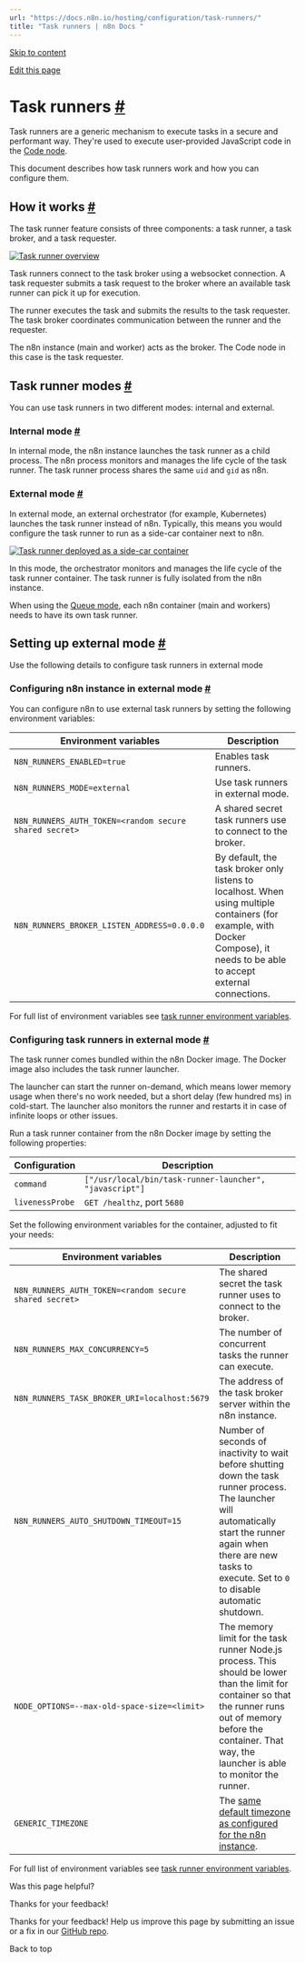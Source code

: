 ```yaml
---
url: "https://docs.n8n.io/hosting/configuration/task-runners/"
title: "Task runners | n8n Docs "
---
```


[Skip to content](https://docs.n8n.io/hosting/configuration/task-runners/#task-runners)

[Edit this page](https://github.com/n8n-io/n8n-docs/edit/main/docs/hosting/configuration/task-runners.md "Edit this page")

# Task runners [\#](https://docs.n8n.io/hosting/configuration/task-runners/\#task-runners "Permanent link")

Task runners are a generic mechanism to execute tasks in a secure and performant way. They're used to execute user-provided JavaScript code in the [Code node](https://docs.n8n.io/integrations/builtin/core-nodes/n8n-nodes-base.code/).

This document describes how task runners work and how you can configure them.

## How it works [\#](https://docs.n8n.io/hosting/configuration/task-runners/\#how-it-works "Permanent link")

The task runner feature consists of three components: a task runner, a task broker, and a task requester.

[![Task runner overview](https://docs.n8n.io/_images/hosting/configuration/task-runner-concept.png)](https://docs.n8n.io/_images/hosting/configuration/task-runner-concept.png)

Task runners connect to the task broker using a websocket connection. A task requester submits a task request to the broker where an available task runner can pick it up for execution.

The runner executes the task and submits the results to the task requester. The task broker coordinates communication between the runner and the requester.

The n8n instance (main and worker) acts as the broker. The Code node in this case is the task requester.

## Task runner modes [\#](https://docs.n8n.io/hosting/configuration/task-runners/\#task-runner-modes "Permanent link")

You can use task runners in two different modes: internal and external.

### Internal mode [\#](https://docs.n8n.io/hosting/configuration/task-runners/\#internal-mode "Permanent link")

In internal mode, the n8n instance launches the task runner as a child process. The n8n process monitors and manages the life cycle of the task runner. The task runner process shares the same `uid` and `gid` as n8n.

### External mode [\#](https://docs.n8n.io/hosting/configuration/task-runners/\#external-mode "Permanent link")

In external mode, an external orchestrator (for example, Kubernetes) launches the task runner instead of n8n. Typically, this means you would configure the task runner to run as a side-car container next to n8n.

[![Task runner deployed as a side-car container](https://docs.n8n.io/_images/hosting/configuration/task-runner-external-mode.png)](https://docs.n8n.io/_images/hosting/configuration/task-runner-external-mode.png)

In this mode, the orchestrator monitors and manages the life cycle of the task runner container. The task runner is fully isolated from the n8n instance.

When using the [Queue mode](https://docs.n8n.io/hosting/scaling/queue-mode/), each n8n container (main and workers) needs to have its own task runner.

## Setting up external mode [\#](https://docs.n8n.io/hosting/configuration/task-runners/\#setting-up-external-mode "Permanent link")

Use the following details to configure task runners in external mode

### Configuring n8n instance in external mode [\#](https://docs.n8n.io/hosting/configuration/task-runners/\#configuring-n8n-instance-in-external-mode "Permanent link")

You can configure n8n to use external task runners by setting the following environment variables:

| Environment variables | Description |
| --- | --- |
| `N8N_RUNNERS_ENABLED=true` | Enables task runners. |
| `N8N_RUNNERS_MODE=external` | Use task runners in external mode. |
| `N8N_RUNNERS_AUTH_TOKEN=<random secure shared secret>` | A shared secret task runners use to connect to the broker. |
| `N8N_RUNNERS_BROKER_LISTEN_ADDRESS=0.0.0.0` | By default, the task broker only listens to localhost. When using multiple containers (for example, with Docker Compose), it needs to be able to accept external connections. |

For full list of environment variables see [task runner environment variables](https://docs.n8n.io/hosting/configuration/environment-variables/task-runners/).

### Configuring task runners in external mode [\#](https://docs.n8n.io/hosting/configuration/task-runners/\#configuring-task-runners-in-external-mode "Permanent link")

The task runner comes bundled within the n8n Docker image. The Docker image also includes the task runner launcher.

The launcher can start the runner on-demand, which means lower memory usage when there's no work needed, but a short delay (few hundred ms) in cold-start. The launcher also monitors the runner and restarts it in case of infinite loops or other issues.

Run a task runner container from the n8n Docker image by setting the following properties:

| Configuration | Description |
| --- | --- |
| `command` | `["/usr/local/bin/task-runner-launcher", "javascript"]` |
| `livenessProbe` | `GET /healthz`, port `5680` |

Set the following environment variables for the container, adjusted to fit your needs:

| Environment variables | Description |
| --- | --- |
| `N8N_RUNNERS_AUTH_TOKEN=<random secure shared secret>` | The shared secret the task runner uses to connect to the broker. |
| `N8N_RUNNERS_MAX_CONCURRENCY=5` | The number of concurrent tasks the runner can execute. |
| `N8N_RUNNERS_TASK_BROKER_URI=localhost:5679` | The address of the task broker server within the n8n instance. |
| `N8N_RUNNERS_AUTO_SHUTDOWN_TIMEOUT=15` | Number of seconds of inactivity to wait before shutting down the task runner process. The launcher will automatically start the runner again when there are new tasks to execute. Set to `0` to disable automatic shutdown. |
| `NODE_OPTIONS=--max-old-space-size=<limit>` | The memory limit for the task runner Node.js process. This should be lower than the limit for container so that the runner runs out of memory before the container. That way, the launcher is able to monitor the runner. |
| `GENERIC_TIMEZONE` | The [same default timezone as configured for the n8n instance](https://docs.n8n.io/hosting/configuration/environment-variables/timezone-localization/). |

For full list of environment variables see [task runner environment variables](https://docs.n8n.io/hosting/configuration/environment-variables/task-runners/).

Was this page helpful?






Thanks for your feedback!






Thanks for your feedback! Help us improve this page by submitting an issue or a fix in our [GitHub repo](https://github.com/n8n-io/n8n-docs).


Back to top